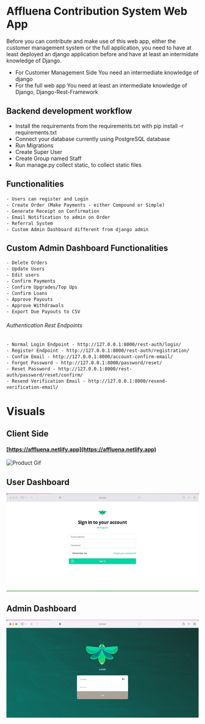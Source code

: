# Affluena Contribution System Web App

Before you can contribute and make use of this web app, either the customer management system or the full application, you need to have at least deployed an django application before and have at least an intermidate knowledge of Django.
- For Customer Management Side
  You need an intermediate knowledge  of django
- For the full web app
  You need at least an intermediate knowledge of Django, Django-Rest-Framework

## Backend development workflow

- Install the requirements from the requirements.txt
  with pip install -r requirements.txt
- Connect your database
    currently using PostgreSQL database
- Run Migrations
- Create Super User
- Create Group named Staff
- Run manage.py collect static, to collect static files

## Functionalities 

  ```
  - Users can register and Login
  - Create Order (Make Payments - either Compound or Simple)
  - Generate Receipt on Confirmation 
  - Email Notification to admin on Order
  - Referral System
  - Custom Admin Dashboard different from django admin

  ```

  ## Custom Admin Dashboard Functionalities 

  ```
  - Delete Orders
  - Update Users
  - Edit users
  - Confirm Payments
  - Confirm Upgrades/Top Ups
  - Confirm Loans
  - Approve Payouts
  - Approve Withdrawals
  - Export Due Payouts to CSV

  ```

###### Authentication Rest Endpoints 
  ```
  - Normal Login Endpoint - http://127.0.0.1:8000/rest-auth/login/
  - Register Endpoint - http://127.0.0.1:8000/rest-auth/registration/
  - Confim Email - http://127.0.0.1:8000/account-confirm-email/
  - Forgot Password - http://127.0.0.1:8000/password/reset/
  - Reset Password - http://127.0.0.1:8000/rest-auth/password/reset/confirm/
  - Resend Verification Email - http://127.0.0.1:8000/resend-verification-email/

  ```



# Visuals


## Client Side 
 #### [https://affluena.netlify.app](https://affluena.netlify.app) 
![Product Gif](./visuals/aff.gif)

## User Dashboard 
![Product Gif](./visuals/dashboard.gif)


## Admin Dashboard 
![Product Gif](./visuals/admin.gif)

